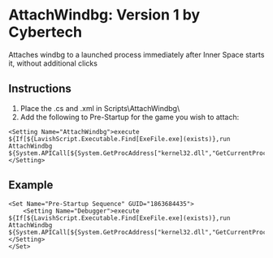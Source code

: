 # AttachWindbg:  Version 1 by Cybertech

Attaches windbg to a launched process immediately after Inner Space starts it, without additional clicks

## Instructions

1. Place the .cs and .xml in Scripts\AttachWindbg\
2. Add the following to Pre-Startup for the game you wish to attach:
```
<Setting Name="AttachWindbg">execute ${If[${LavishScript.Executable.Find[ExeFile.exe](exists)},run AttachWindbg ${System.APICall[${System.GetProcAddress["kernel32.dll","GetCurrentProcessId"].Hex}]}]}</Setting>
```

## Example
```
<Set Name="Pre-Startup Sequence" GUID="1863684435">
    <Setting Name="Debugger">execute ${If[${LavishScript.Executable.Find[ExeFile.exe](exists)},run AttachWindbg ${System.APICall[${System.GetProcAddress["kernel32.dll","GetCurrentProcessId"].Hex}]}]}</Setting>
</Set>
```
